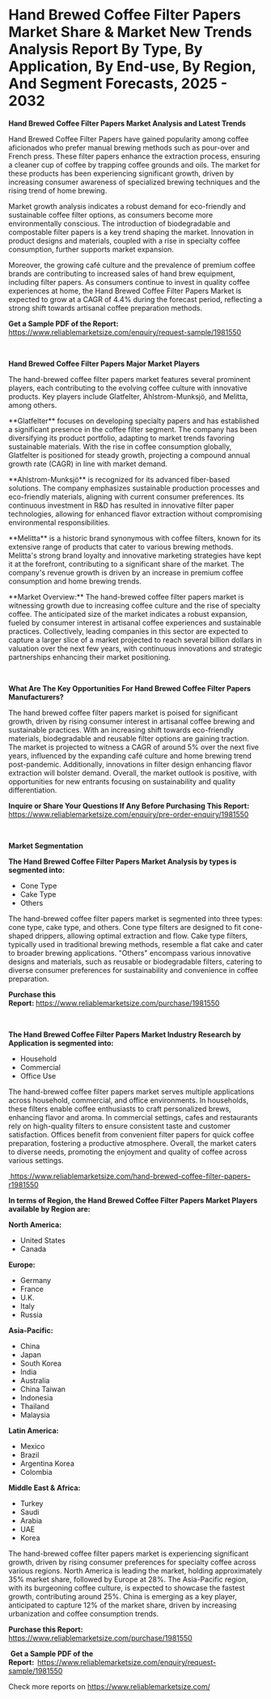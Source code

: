 <p><h1>Hand Brewed Coffee Filter Papers Market Share & Market New Trends Analysis Report By Type, By Application, By End-use, By Region, And Segment Forecasts, 2025 - 2032</h1></p><p><strong>Hand Brewed Coffee Filter Papers Market Analysis and Latest Trends</strong></p>
<p><p>Hand Brewed Coffee Filter Papers have gained popularity among coffee aficionados who prefer manual brewing methods such as pour-over and French press. These filter papers enhance the extraction process, ensuring a cleaner cup of coffee by trapping coffee grounds and oils. The market for these products has been experiencing significant growth, driven by increasing consumer awareness of specialized brewing techniques and the rising trend of home brewing.</p><p>Market growth analysis indicates a robust demand for eco-friendly and sustainable coffee filter options, as consumers become more environmentally conscious. The introduction of biodegradable and compostable filter papers is a key trend shaping the market. Innovation in product designs and materials, coupled with a rise in specialty coffee consumption, further supports market expansion. </p><p>Moreover, the growing café culture and the prevalence of premium coffee brands are contributing to increased sales of hand brew equipment, including filter papers. As consumers continue to invest in quality coffee experiences at home, the Hand Brewed Coffee Filter Papers Market is expected to grow at a CAGR of 4.4% during the forecast period, reflecting a strong shift towards artisanal coffee preparation methods.</p></p>
<p><strong>Get a Sample PDF of the Report:&nbsp;</strong> <a href="https://www.reliablemarketsize.com/enquiry/request-sample/1981550?utm_campaign=2731&utm_medium=2&utm_source=Github&utm_content=ia&utm_term=28022025&utm_id=hand-brewed-coffee-filter-papers">https://www.reliablemarketsize.com/enquiry/request-sample/1981550</a></p>
<p>&nbsp;</p>
<p><strong>Hand Brewed Coffee Filter Papers Major Market Players</strong></p>
<p><p>The hand-brewed coffee filter papers market features several prominent players, each contributing to the evolving coffee culture with innovative products. Key players include Glatfelter, Ahlstrom-Munksjö, and Melitta, among others.</p><p>**Glatfelter** focuses on developing specialty papers and has established a significant presence in the coffee filter segment. The company has been diversifying its product portfolio, adapting to market trends favoring sustainable materials. With the rise in coffee consumption globally, Glatfelter is positioned for steady growth, projecting a compound annual growth rate (CAGR) in line with market demand.</p><p>**Ahlstrom-Munksjö** is recognized for its advanced fiber-based solutions. The company emphasizes sustainable production processes and eco-friendly materials, aligning with current consumer preferences. Its continuous investment in R&D has resulted in innovative filter paper technologies, allowing for enhanced flavor extraction without compromising environmental responsibilities.</p><p>**Melitta** is a historic brand synonymous with coffee filters, known for its extensive range of products that cater to various brewing methods. Melitta's strong brand loyalty and innovative marketing strategies have kept it at the forefront, contributing to a significant share of the market. The company's revenue growth is driven by an increase in premium coffee consumption and home brewing trends.</p><p>**Market Overview:** The hand-brewed coffee filter papers market is witnessing growth due to increasing coffee culture and the rise of specialty coffee. The anticipated size of the market indicates a robust expansion, fueled by consumer interest in artisanal coffee experiences and sustainable practices. Collectively, leading companies in this sector are expected to capture a larger slice of a market projected to reach several billion dollars in valuation over the next few years, with continuous innovations and strategic partnerships enhancing their market positioning.</p></p>
<p>&nbsp;</p>
<p><strong>What Are The Key Opportunities For Hand Brewed Coffee Filter Papers Manufacturers?</strong></p>
<p><p>The hand brewed coffee filter papers market is poised for significant growth, driven by rising consumer interest in artisanal coffee brewing and sustainable practices. With an increasing shift towards eco-friendly materials, biodegradable and reusable filter options are gaining traction. The market is projected to witness a CAGR of around 5% over the next five years, influenced by the expanding café culture and home brewing trend post-pandemic. Additionally, innovations in filter design enhancing flavor extraction will bolster demand. Overall, the market outlook is positive, with opportunities for new entrants focusing on sustainability and quality differentiation.</p></p>
<p><strong>Inquire or Share Your Questions If Any Before Purchasing This Report:</strong> <a href="https://www.reliablemarketsize.com/enquiry/pre-order-enquiry/1981550?utm_campaign=2731&utm_medium=2&utm_source=Github&utm_content=ia&utm_term=28022025&utm_id=hand-brewed-coffee-filter-papers">https://www.reliablemarketsize.com/enquiry/pre-order-enquiry/1981550</a></p>
<p>&nbsp;</p>
<p><strong>Market Segmentation</strong></p>
<p><strong>The Hand Brewed Coffee Filter Papers Market Analysis by types is segmented into:</strong></p>
<p><ul><li>Cone Type</li><li>Cake Type</li><li>Others</li></ul></p>
<p><p>The hand-brewed coffee filter papers market is segmented into three types: cone type, cake type, and others. Cone type filters are designed to fit cone-shaped drippers, allowing optimal extraction and flow. Cake type filters, typically used in traditional brewing methods, resemble a flat cake and cater to broader brewing applications. "Others" encompass various innovative designs and materials, such as reusable or biodegradable filters, catering to diverse consumer preferences for sustainability and convenience in coffee preparation.</p></p>
<p><strong>Purchase this Report:&nbsp;</strong><a href="https://www.reliablemarketsize.com/purchase/1981550?utm_campaign=2731&utm_medium=2&utm_source=Github&utm_content=ia&utm_term=28022025&utm_id=hand-brewed-coffee-filter-papers">https://www.reliablemarketsize.com/purchase/1981550</a></p>
<p>&nbsp;</p>
<p><strong>The Hand Brewed Coffee Filter Papers Market Industry Research by Application is segmented into:</strong></p>
<p><ul><li>Household</li><li>Commercial</li><li>Office Use</li></ul></p>
<p><p>The hand-brewed coffee filter papers market serves multiple applications across household, commercial, and office environments. In households, these filters enable coffee enthusiasts to craft personalized brews, enhancing flavor and aroma. In commercial settings, cafes and restaurants rely on high-quality filters to ensure consistent taste and customer satisfaction. Offices benefit from convenient filter papers for quick coffee preparation, fostering a productive atmosphere. Overall, the market caters to diverse needs, promoting the enjoyment and quality of coffee across various settings.</p></p>
<p><a href="https://www.reliablemarketsize.com/hand-brewed-coffee-filter-papers-r1981550?utm_campaign=2731&utm_medium=2&utm_source=Github&utm_content=ia&utm_term=28022025&utm_id=hand-brewed-coffee-filter-papers">&nbsp;https://www.reliablemarketsize.com/hand-brewed-coffee-filter-papers-r1981550</a></p>
<p><strong>In terms of Region, the Hand Brewed Coffee Filter Papers Market Players available by Region are:</strong></p>
<p>
    <p> <strong> North America: </strong>
        <ul>
            <li>United States</li>
            <li>Canada</li>
        </ul>
        </p> 
    <p> <strong> Europe: </strong>
        <ul>
            <li>Germany</li>
            <li>France</li>
            <li>U.K.</li>
            <li>Italy</li>
            <li>Russia</li>
        </ul>
        </p> 
    <p> <strong> Asia-Pacific: </strong>
        <ul>
            <li>China</li>
            <li>Japan</li>
            <li>South Korea</li>
            <li>India</li>
            <li>Australia</li>
            <li>China Taiwan</li>
            <li>Indonesia</li>
            <li>Thailand</li>
            <li>Malaysia</li>
        </ul>
        </p> 
    <p> <strong> Latin America: </strong>
        <ul>
            <li>Mexico</li>
            <li>Brazil</li>
            <li>Argentina Korea</li>
            <li>Colombia</li>
        </ul>
        </p> 
    <p> <strong> Middle East & Africa: </strong>
        <ul>
            <li>Turkey</li>
            <li>Saudi</li>
            <li>Arabia</li>
            <li>UAE</li>
            <li>Korea</li>
        </ul>
    </p>
    </p>
<p><p>The hand-brewed coffee filter papers market is experiencing significant growth, driven by rising consumer preferences for specialty coffee across various regions. North America is leading the market, holding approximately 35% market share, followed by Europe at 28%. The Asia-Pacific region, with its burgeoning coffee culture, is expected to showcase the fastest growth, contributing around 25%. China is emerging as a key player, anticipated to capture 12% of the market share, driven by increasing urbanization and coffee consumption trends.</p></p>
<p><strong>Purchase this Report: </strong><a href="https://www.reliablemarketsize.com/purchase/1981550?utm_campaign=2731&utm_medium=2&utm_source=Github&utm_content=ia&utm_term=28022025&utm_id=hand-brewed-coffee-filter-papers">https://www.reliablemarketsize.com/purchase/1981550</a></p>
<p>&nbsp;<strong>Get a Sample PDF of the Report:&nbsp;&nbsp;</strong><a href="https://www.reliablemarketsize.com/enquiry/request-sample/1981550?utm_campaign=2731&utm_medium=2&utm_source=Github&utm_content=ia&utm_term=28022025&utm_id=hand-brewed-coffee-filter-papers">https://www.reliablemarketsize.com/enquiry/request-sample/1981550</a></p>
<p><strong></strong></p>
<p>Check more reports on <a href="https://www.reliablemarketsize.com/?utm_campaign=2731&utm_medium=2&utm_source=Github&utm_content=ia&utm_term=28022025&utm_id=hand-brewed-coffee-filter-papers">https://www.reliablemarketsize.com/</a></p>